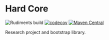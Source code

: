 # Hard Core

![Rudiments build](https://github.com/rudiments-dev/hardcore/workflows/Rudiments%20repository%20builds%20and%20coverage%20reports/badge.svg?branch=develop)
[![codecov](https://codecov.io/gh/rudiments-dev/hardcore/branch/develop/graph/badge.svg)](https://codecov.io/gh/rudiments-dev/hardcore)
[![Maven Central](https://img.shields.io/maven-central/v/dev.rudiments/implementation.svg?label=Maven%20Central)](https://search.maven.org/search?q=g:%22dev.rudiments%22%20AND%20a:%22implementation%22)

Research project and bootstrap library.
